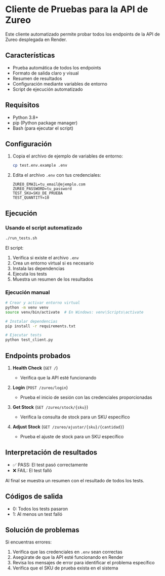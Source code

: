 # Cliente de Pruebas para la API de Zureo

Este cliente automatizado permite probar todos los endpoints de la API de Zureo desplegada en Render.

## Características

- Prueba automática de todos los endpoints
- Formato de salida claro y visual
- Resumen de resultados
- Configuración mediante variables de entorno
- Script de ejecución automatizado

## Requisitos

- Python 3.8+
- pip (Python package manager)
- Bash (para ejecutar el script)

## Configuración

1. Copia el archivo de ejemplo de variables de entorno:
   ```bash
   cp test.env.example .env
   ```

2. Edita el archivo `.env` con tus credenciales:
   ```
   ZUREO_EMAIL=tu_email@ejemplo.com
   ZUREO_PASSWORD=tu_password
   TEST_SKU=SKU_DE_PRUEBA
   TEST_QUANTITY=10
   ```

## Ejecución

### Usando el script automatizado

```bash
./run_tests.sh
```

El script:
1. Verifica si existe el archivo `.env`
2. Crea un entorno virtual si es necesario
3. Instala las dependencias
4. Ejecuta los tests
5. Muestra un resumen de los resultados

### Ejecución manual

```bash
# Crear y activar entorno virtual
python -m venv venv
source venv/bin/activate  # En Windows: venv\Scripts\activate

# Instalar dependencias
pip install -r requirements.txt

# Ejecutar tests
python test_client.py
```

## Endpoints probados

1. **Health Check** (`GET /`)
   - Verifica que la API esté funcionando

2. **Login** (`POST /zureo/login`)
   - Prueba el inicio de sesión con las credenciales proporcionadas

3. **Get Stock** (`GET /zureo/stock/{sku}`)
   - Verifica la consulta de stock para un SKU específico

4. **Adjust Stock** (`GET /zureo/ajustar/{sku}/{cantidad}`)
   - Prueba el ajuste de stock para un SKU específico

## Interpretación de resultados

- ✅ PASS: El test pasó correctamente
- ❌ FAIL: El test falló

Al final se muestra un resumen con el resultado de todos los tests.

## Códigos de salida

- 0: Todos los tests pasaron
- 1: Al menos un test falló

## Solución de problemas

Si encuentras errores:

1. Verifica que las credenciales en `.env` sean correctas
2. Asegúrate de que la API esté funcionando en Render
3. Revisa los mensajes de error para identificar el problema específico
4. Verifica que el SKU de prueba exista en el sistema 
